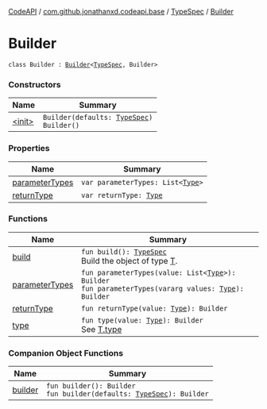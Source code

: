 [CodeAPI](../../../index.md) / [com.github.jonathanxd.codeapi.base](../../index.md) / [TypeSpec](../index.md) / [Builder](.)

# Builder

`class Builder : `[`Builder`](../../-typed/-builder/index.md)`<`[`TypeSpec`](../index.md)`, Builder>`

### Constructors

| Name | Summary |
|---|---|
| [&lt;init&gt;](-init-.md) | `Builder(defaults: `[`TypeSpec`](../index.md)`)`<br>`Builder()` |

### Properties

| Name | Summary |
|---|---|
| [parameterTypes](parameter-types.md) | `var parameterTypes: List<`[`Type`](http://docs.oracle.com/javase/6/docs/api/java/lang/reflect/Type.html)`>` |
| [returnType](return-type.md) | `var returnType: `[`Type`](http://docs.oracle.com/javase/6/docs/api/java/lang/reflect/Type.html) |

### Functions

| Name | Summary |
|---|---|
| [build](build.md) | `fun build(): `[`TypeSpec`](../index.md)<br>Build the object of type [T](#). |
| [parameterTypes](parameter-types.md) | `fun parameterTypes(value: List<`[`Type`](http://docs.oracle.com/javase/6/docs/api/java/lang/reflect/Type.html)`>): Builder`<br>`fun parameterTypes(vararg values: `[`Type`](http://docs.oracle.com/javase/6/docs/api/java/lang/reflect/Type.html)`): Builder` |
| [returnType](return-type.md) | `fun returnType(value: `[`Type`](http://docs.oracle.com/javase/6/docs/api/java/lang/reflect/Type.html)`): Builder` |
| [type](type.md) | `fun type(value: `[`Type`](http://docs.oracle.com/javase/6/docs/api/java/lang/reflect/Type.html)`): Builder`<br>See [T.type](#) |

### Companion Object Functions

| Name | Summary |
|---|---|
| [builder](builder.md) | `fun builder(): Builder`<br>`fun builder(defaults: `[`TypeSpec`](../index.md)`): Builder` |
